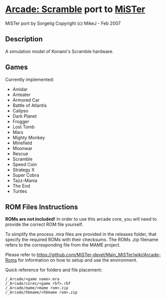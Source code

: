 # [Arcade: Scramble](https://www.system16.com/hardware.php?id=554) port to [MiSTer](https://github.com/MiSTer-devel/Main_MiSTer/wiki)

MiSTer port by Sorgelig
Copyright (c) MikeJ - Feb 2007

## Description

A simulation model of Konami's Scramble hardware.

## Games

Currently implemented:

* Amidar
* Anteater
* Armored Car
* Battle of Atlantis
* Calipso
* Dark Planet
* Frogger
* Lost Tomb
* Mars
* Mighty Monkey
* Minefield
* Moonwar
* Rescue
* Scramble
* Speed Coin
* Strategy X
* Super Cobra
* Tazz-Mania
* The End
* Turtles

## ROM Files Instructions

**ROMs are not included!** In order to use this arcade core, you will need to provide the correct ROM file yourself.

To simplify the process .mra files are provided in the releases folder, that specify the required ROMs with their checksums. The ROMs .zip filename refers to the
corresponding file from the MAME project.

Please refer to https://github.com/MiSTer-devel/Main_MiSTer/wiki/Arcade-Roms for information on how to setup and use the environment.

Quick reference for folders and file placement:

```
/_Arcade/<game name>.mra  
/_Arcade/cores/<game rbf>.rbf  
/_Arcade/mame/<mame rom>.zip  
/_Arcade/hbmame/<hbmame rom>.zip  
```
